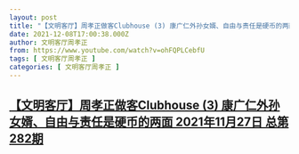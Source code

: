 ```yaml
---
layout: post
title: "【文明客厅】周孝正做客Clubhouse (3) 康广仁外孙女婿、自由与责任是硬币的两面 2021年11月27日 总第282期"
date: 2021-12-08T17:00:38.000Z
author: 文明客厅周孝正
from: https://www.youtube.com/watch?v=ohFQPLCebfU
tags: [ 文明客厅周孝正 ]
categories: [ 文明客厅周孝正 ]
---
```

<!--1638982838000-->
[【文明客厅】周孝正做客Clubhouse (3) 康广仁外孙女婿、自由与责任是硬币的两面 2021年11月27日 总第282期](https://www.youtube.com/watch?v=ohFQPLCebfU)
------

<div>

</div>
